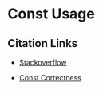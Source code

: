 # Const Usage

## Citation Links

- [Stackoverflow](https://stackoverflow.com/questions/5598703/c-const-usage-explanation)

- [Const Correctness](https://isocpp.org/wiki/faq/const-correctness)

